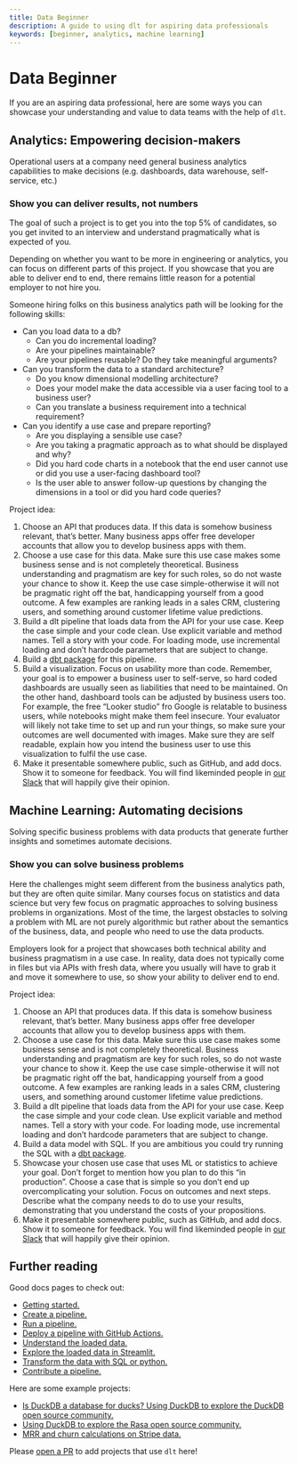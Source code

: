 ```yaml
---
title: Data Beginner
description: A guide to using dlt for aspiring data professionals
keywords: [beginner, analytics, machine learning]
---
```


# Data Beginner

If you are an aspiring data professional, here are some ways you can showcase your understanding and
value to data teams with the help of `dlt`.

## Analytics: Empowering decision-makers

Operational users at a company need general business analytics capabilities to make decisions (e.g.
dashboards, data warehouse, self-service, etc.)

### Show you can deliver results, not numbers

The goal of such a project is to get you into the top 5% of candidates, so you get invited to an
interview and understand pragmatically what is expected of you.

Depending on whether you want to be more in engineering or analytics, you can focus on different
parts of this project. If you showcase that you are able to deliver end to end, there remains little
reason for a potential employer to not hire you.

Someone hiring folks on this business analytics path will be looking for the following skills:

- Can you load data to a db?
  - Can you do incremental loading?
  - Are your pipelines maintainable?
  - Are your pipelines reusable? Do they take meaningful arguments?
- Can you transform the data to a standard architecture?
  - Do you know dimensional modelling architecture?
  - Does your model make the data accessible via a user facing tool to a business user?
  - Can you translate a business requirement into a technical requirement?
- Can you identify a use case and prepare reporting?
  - Are you displaying a sensible use case?
  - Are you taking a pragmatic approach as to what should be displayed and why?
  - Did you hard code charts in a notebook that the end user cannot use or did you use a user-facing
    dashboard tool?
  - Is the user able to answer follow-up questions by changing the dimensions in a tool or did you
    hard code queries?

Project idea:

1. Choose an API that produces data. If this data is somehow business relevant, that’s better. Many
   business apps offer free developer accounts that allow you to develop business apps with them.
1. Choose a use case for this data. Make sure this use case makes some business sense and is not
   completely theoretical. Business understanding and pragmatism are key for such roles, so do not
   waste your chance to show it. Keep the use case simple-otherwise it will not be pragmatic right
   off the bat, handicapping yourself from a good outcome. A few examples are ranking leads in a
   sales CRM, clustering users, and something around customer lifetime value predictions.
1. Build a dlt pipeline that loads data from the API for your use case. Keep the case simple and
   your code clean. Use explicit variable and method names. Tell a story with your code. For loading
   mode, use incremental loading and don’t hardcode parameters that are subject to change.
1. Build a [dbt package](../dlt-ecosystem/transformations/transforming-the-data) for this pipeline.
1. Build a visualization. Focus on usability more than code. Remember, your goal is to empower a
   business user to self-serve, so hard coded dashboards are usually seen as liabilities that need
   to be maintained. On the other hand, dashboard tools can be adjusted by business users too. For
   example, the free “Looker studio” fro Google is relatable to business users, while notebooks
   might make them feel insecure. Your evaluator will likely not take time to set up and run your
   things, so make sure your outcomes are well documented with images. Make sure they are self
   readable, explain how you intend the business user to use this visualization to fulfil the use
   case.
1. Make it presentable somewhere public, such as GitHub, and add docs. Show it to someone for
   feedback. You will find likeminded people in
   [our Slack](https://join.slack.com/t/dlthub-community/shared_invite/zt-1slox199h-HAE7EQoXmstkP_bTqal65g)
   that will happily give their opinion.

## Machine Learning: Automating decisions

Solving specific business problems with data products that generate further insights and sometimes
automate decisions.

### Show you can solve business problems

Here the challenges might seem different from the business analytics path, but they are often quite
similar. Many courses focus on statistics and data science but very few focus on pragmatic
approaches to solving business problems in organizations. Most of the time, the largest obstacles to
solving a problem with ML are not purely algorithmic but rather about the semantics of the business,
data, and people who need to use the data products.

Employers look for a project that showcases both technical ability and business pragmatism in a use
case. In reality, data does not typically come in files but via APIs with fresh data, where you
usually will have to grab it and move it somewhere to use, so show your ability to deliver end to
end.

Project idea:

1. Choose an API that produces data. If this data is somehow business relevant, that’s better. Many
   business apps offer free developer accounts that allow you to develop business apps with them.
1. Choose a use case for this data. Make sure this use case makes some business sense and is not
   completely theoretical. Business understanding and pragmatism are key for such roles, so do not
   waste your chance to show it. Keep the use case simple-otherwise it will not be pragmatic right
   off the bat, handicapping yourself from a good outcome. A few examples are ranking leads in a
   sales CRM, clustering users, and something around customer lifetime value predictions.
1. Build a dlt pipeline that loads data from the API for your use case. Keep the case simple and
   your code clean. Use explicit variable and method names. Tell a story with your code. For loading
   mode, use incremental loading and don’t hardcode parameters that are subject to change.
1. Build a data model with SQL. If you are ambitious you could try running the SQL with a
   [dbt package](../dlt-ecosystem/transformations/transforming-the-data).
1. Showcase your chosen use case that uses ML or statistics to achieve your goal. Don’t forget to
   mention how you plan to do this “in production”. Choose a case that is simple so you don’t end up
   overcomplicating your solution. Focus on outcomes and next steps. Describe what the company needs
   to do to use your results, demonstrating that you understand the costs of your propositions.
1. Make it presentable somewhere public, such as GitHub, and add docs. Show it to someone for
   feedback. You will find likeminded people in
   [our Slack](https://join.slack.com/t/dlthub-community/shared_invite/zt-1slox199h-HAE7EQoXmstkP_bTqal65g)
   that will happily give their opinion.

## Further reading

Good docs pages to check out:

- [Getting started.](../getting-started)
- [Create a pipeline.](../walkthroughs/create-a-pipeline)
- [Run a pipeline.](../walkthroughs/run-a-pipeline)
- [Deploy a pipeline with GitHub Actions.](../walkthroughs/deploy-a-pipeline/deploy-with-github-actions)
- [Understand the loaded data.](../dlt-ecosystem/visualizations/understanding-the-tables)
- [Explore the loaded data in Streamlit.](../dlt-ecosystem/visualizations/exploring-the-data.md)
- [Transform the data with SQL or python.](../dlt-ecosystem/transformations/transforming-the-data)
- [Contribute a pipeline.](https://github.com/dlt-hub/verified-sources/blob/master/CONTRIBUTING.md)

Here are some example projects:

- [Is DuckDB a database for ducks? Using DuckDB to explore the DuckDB open source community.](https://colab.research.google.com/drive/1NfSB1DpwbbHX9_t5vlalBTf13utwpMGx?usp=sharing)
- [Using DuckDB to explore the Rasa open source community.](https://colab.research.google.com/drive/1c9HrNwRi8H36ScSn47m3rDqwj5O0obMk?usp=sharing)
- [MRR and churn calculations on Stripe data.](../dlt-ecosystem/verified-sources/stripe.md)

Please [open a PR](https://github.com/dlt-hub/verified-pipelines) to add projects that use `dlt` here!
